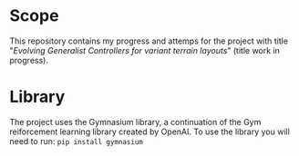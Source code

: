 # Scope
This repository contains my progress and attemps for the project with title "*Evolving Generalist Controllers for variant terrain layouts*" (title work in progress).

# Library
The project uses the Gymnasium library, a continuation of the Gym reiforcement learning library created by OpenAI.
To use the library you will need to run:
`pip install gymnasium`
